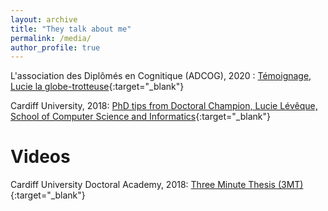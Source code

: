 ```yaml
---
layout: archive
title: "They talk about me"
permalink: /media/
author_profile: true
---
```


L'association des Diplômés en Cognitique (ADCOG), 2020 : [Témoignage, Lucie la globe-trotteuse](http://adcog.fr/blog/114-temoignage-lucie-la-globe-trotteuse){:target="_blank"}

Cardiff University, 2018: [PhD tips from Doctoral Champion, Lucie Lévêque, School of Computer Science and Informatics](https://www.cardiff.ac.uk/study/postgraduate/research/student-views-and-stories/phd-tips-from-doctoral-champion,-lucie-leveque,-school-of-computer-science-and-informatics){:target="_blank"}
<br />

Videos
=====

Cardiff University Doctoral Academy, 2018: [Three Minute Thesis (3MT)](https://www.youtube.com/watch?v=9BC0X_q5pkA&t=15s&ab_channel=CardiffUniversityDoctoralAcademy){:target="_blank"}
